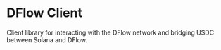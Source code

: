 # DFlow Client

Client library for interacting with the DFlow network and bridging USDC between Solana and DFlow.
